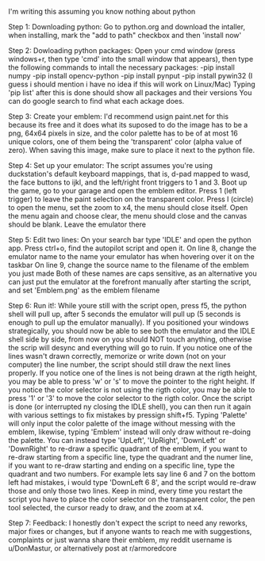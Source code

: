 I'm writing this assuming you know nothing about python

Step 1: Downloading python: 
Go to python.org and download the intaller, when installing, mark the "add to path" checkbox
and then 'install now'

Step 2: Dowloading python packages: 
Open your cmd window (press windows+r, then type 'cmd' into the small window that appears),
then type the following commands to intall the necessary packages:
-pip install numpy
-pip install opencv-python
-pip install pynput
-pip install pywin32
(I guess i should mention i have no idea if this will work on  Linux/Mac)
Typing 'pip list' after this is done should show all packages and their versions
You can do google search to find what each ackage does.

Step 3: Create your emblem: 
I'd recommend usign paint.net for this because its free and it does what its suposed to do
the image has to be a png, 64x64 pixels in size, and the color palette has to be of at most
16 unique colors, one of them being the 'transparent' color (alpha value of zero).
When saving this image, make sure to place it next to the python file.

Step 4: Set up your emulator: 
The script assumes you're using duckstation's default keyboard mappings, that is,
d-pad mapped to wasd, the face buttons to ijkl, and the left/right front triggers to 1 and 3.
Boot up the game, go to your garage and open the emblem editor.
Press 1 (left trigger) to leave the paint selection on the transparent color.
Press l (circle) to open the menu, set the zoom to x4, the menu should close itself.
Open the menu again and choose clear, the menu should close and the canvas should be blank.
Leave the emulator there

Step 5: Edit two lines: 
On your search bar type 'IDLE' and open the python app.
Press ctrl+o, find the autopilot script and open it.
On line 8, change the emulator name to the name your emulator has when hovering over it on the taskbar
On line 9, change the source name to the filename of the emblem you just made
Both of these names are caps sensitive, as an alternative you can just put the emulator at the forefront
manually after starting the script, and set 'Emblem.png' as the emblem filename

Step 6: Run it!: 
While youre still with the script open, press f5, the python shell will pull up, after 5 seconds the emulator 
will pull up (5 seconds is enough to pull up the emulator manually).
If you positioned your windows strategically, you should now be able to see both the emulator and the 
IDLE shell side by side, from now on you should NOT touch anything, otherwise the scrip will desync and
everything will go to ruin.
If you notice one of the lines wasn't drawn correctly, memorize or write down (not on your computer) the
line number, the script should still draw the next lines properly.
If you notice one of the lines is not being drawn at the rigth height, you may be able to press 'w' or 's'
to move the pointer to the right height.
If you notice the color selector is not using the rigth color, you may be able to press '1' or '3' to
move the color selector to the rigth color.
Once the script is done (or interrupted ny closing the IDLE shell), you can then run it again with various
settings to fix mistakes by pressign shift+f5.
Typing 'Palette' will only input the color palette of the image without messing with the emblem,
likewise, typing 'Emblem' instead will only draw without re-doing the palette.
You can instead type 'UpLeft', 'UpRight', 'DownLeft' or 'DownRight' to re-draw a specific quadrant of
the emblem, if you want to re-draw starting from a specific line, type the quadrant and the numer line,
if you want to re-draw starting and ending on a specific line, type the quadrant and two numbers.
For example lets say line 6 and 7 on the bottom left had mistakes, i would type 'DownLeft 6 8', and the
script would re-draw those and only those two lines.
Keep in mind, every time you restart the script you have to place the color selector on the transparent
color, the pen tool selected, the cursor ready to draw, and the zoom at x4.

Step 7: Feedback: 
I honestly don't expect the script to need any reworks, major fixes or changes, but if anyone wants to reach
me with suggestions, complaints or just wanna share their emblem, my reddit username is u/DonMastur, or 
alternatively post at r/armoredcore
